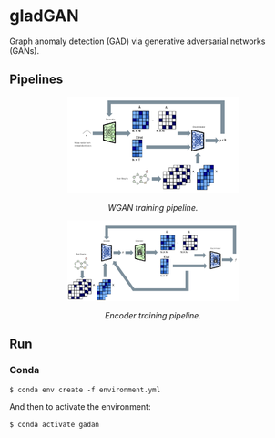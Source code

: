 # gladGAN
Graph anomaly detection (GAD) via generative adversarial networks (GANs).

## Pipelines

<div align="center">
  <img src="res/wgan_training.png" alt="demo" width="300"/>
  <p><em>WGAN training pipeline.<p></em>
</div>

<div align="center">
  <img src="res/encoder_training.png" alt="demo" width="300"/>
  <p><em>Encoder training pipeline.<p></em>
</div>

## Run

### Conda

```
$ conda env create -f environment.yml
```
And then to activate the environment:
```
$ conda activate gadan
```
